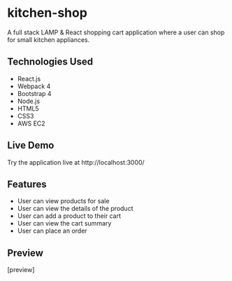 # kitchen-shop
A full stack LAMP & React shopping cart application where a user can shop for small kitchen appliances.
## Technologies Used
* React.js
* Webpack 4
* Bootstrap 4
* Node.js
* HTML5
* CSS3
* AWS EC2

## Live Demo
 Try the application live at  http://localhost:3000/
## Features
* User can view products for sale
* User can view the details of the product
* User can add a product to their cart
* User can view the cart summary
* User can place an order
## Preview
[preview]
